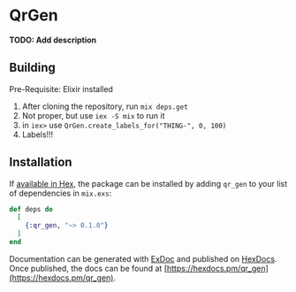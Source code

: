 # QrGen

**TODO: Add description**

## Building

Pre-Requisite: Elixir installed

1. After cloning the repository, run `mix deps.get`
2. Not proper, but use `iex -S mix` to run it
3. in `iex>` use `QrGen.create_labels_for("THING-", 0, 100)`
4. Labels!!!

## Installation

If [available in Hex](https://hex.pm/docs/publish), the package can be installed
by adding `qr_gen` to your list of dependencies in `mix.exs`:

```elixir
def deps do
  [
    {:qr_gen, "~> 0.1.0"}
  ]
end
```

Documentation can be generated with [ExDoc](https://github.com/elixir-lang/ex_doc)
and published on [HexDocs](https://hexdocs.pm). Once published, the docs can
be found at [https://hexdocs.pm/qr_gen](https://hexdocs.pm/qr_gen).
